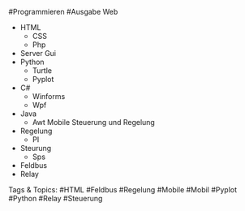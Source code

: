  #Programmieren #Ausgabe Web 
  - HTML 
    - CSS 
    - Php
  - Server
 Gui 
  - Python 
    - Turtle 
    - Pyplot
  - C#
    - Winforms
    - Wpf
  - Java 
    - Awt
 Mobile
 Steuerung und Regelung 
  - Regelung
    - PI 
  - Steurung
    - Sps
  - Feldbus
  - Relay

   Tags & Topics:
   #HTML
   #Feldbus
   #Regelung
   #Mobile
   #Mobil
   #Pyplot
   #Python
   #Relay
   #Steuerung